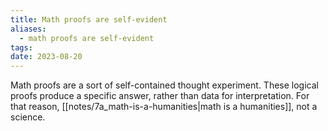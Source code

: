 ```yaml
---
title: Math proofs are self-evident
aliases:
  - math proofs are self-evident
tags: 
date: 2023-08-20
---
```


Math proofs are a sort of self-contained thought experiment. These logical proofs produce a specific answer, rather than data for interpretation. For that reason, [[notes/7a_math-is-a-humanities|math is a humanities]], not a science.